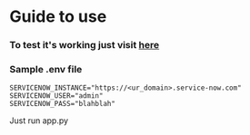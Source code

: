 # Guide to use

### To test it's working just visit [here](https://servicenow-api-viewer.onrender.com/)

### Sample .env file 
`SERVICENOW_INSTANCE="https://<ur_domain>.service-now.com"`  
`SERVICENOW_USER="admin"`  
`SERVICENOW_PASS="blahblah"`

Just run app.py

